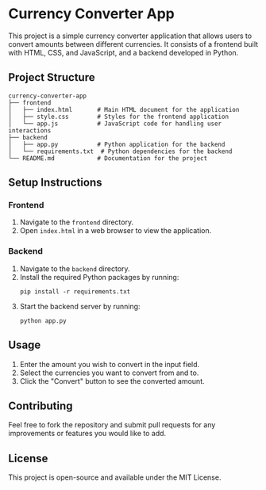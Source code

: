 # Currency Converter App

This project is a simple currency converter application that allows users to convert amounts between different currencies. It consists of a frontend built with HTML, CSS, and JavaScript, and a backend developed in Python.

## Project Structure

```
currency-converter-app
├── frontend
│   ├── index.html       # Main HTML document for the application
│   ├── style.css        # Styles for the frontend application
│   └── app.js           # JavaScript code for handling user interactions
├── backend
│   ├── app.py           # Python application for the backend
│   └── requirements.txt  # Python dependencies for the backend
└── README.md            # Documentation for the project
```

## Setup Instructions

### Frontend

1. Navigate to the `frontend` directory.
2. Open `index.html` in a web browser to view the application.

### Backend

1. Navigate to the `backend` directory.
2. Install the required Python packages by running:
   ```
   pip install -r requirements.txt
   ```
3. Start the backend server by running:
   ```
   python app.py
   ```

## Usage

1. Enter the amount you wish to convert in the input field.
2. Select the currencies you want to convert from and to.
3. Click the "Convert" button to see the converted amount.

## Contributing

Feel free to fork the repository and submit pull requests for any improvements or features you would like to add.

## License

This project is open-source and available under the MIT License.